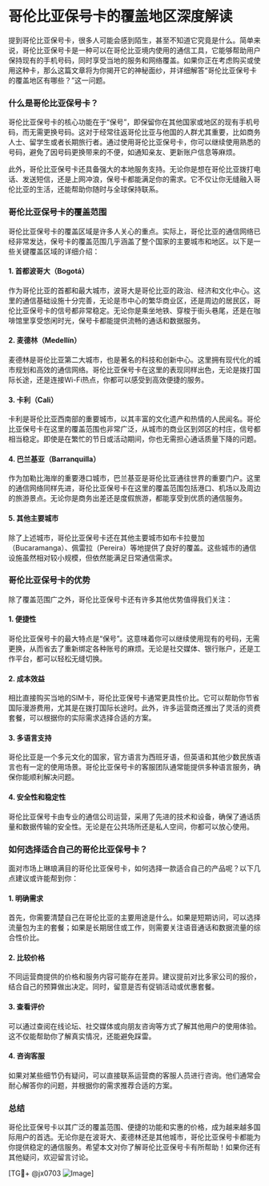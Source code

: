 # 哥伦比亚保号卡的覆盖地区深度解读

提到哥伦比亚保号卡，很多人可能会感到陌生，甚至不知道它究竟是什么。简单来说，哥伦比亚保号卡是一种可以在哥伦比亚境内使用的通信工具，它能够帮助用户保持现有的手机号码，同时享受当地的服务和网络覆盖。如果你正在考虑购买或使用这种卡，那么这篇文章将为你揭开它的神秘面纱，并详细解答“哥伦比亚保号卡的覆盖地区有哪些？”这一问题。

### 什么是哥伦比亚保号卡？

哥伦比亚保号卡的核心功能在于“保号”，即保留你在其他国家或地区的现有手机号码，而无需更换号码。这对于经常往返哥伦比亚与他国的人群尤其重要，比如商务人士、留学生或者长期旅行者。通过使用哥伦比亚保号卡，你可以继续使用熟悉的号码，避免了因号码更换带来的不便，如通知亲友、更新账户信息等麻烦。

此外，哥伦比亚保号卡还具备强大的本地服务支持。无论你是想在哥伦比亚拨打电话、发送短信，还是上网冲浪，保号卡都能满足你的需求。它不仅让你无缝融入哥伦比亚的生活，还能帮助你随时与全球保持联系。

### 哥伦比亚保号卡的覆盖范围

哥伦比亚保号卡的覆盖区域是许多人关心的重点。实际上，哥伦比亚的通信网络已经非常发达，保号卡的覆盖范围几乎涵盖了整个国家的主要城市和地区。以下是一些关键覆盖区域的详细介绍：

#### 1. **首都波哥大（Bogotá）**
作为哥伦比亚的首都和最大城市，波哥大是哥伦比亚的政治、经济和文化中心。这里的通信基础设施十分完善，无论是市中心的繁华商业区，还是周边的居民区，哥伦比亚保号卡的信号都非常稳定。无论你是乘坐地铁、穿梭于街头巷尾，还是在咖啡馆里享受悠闲时光，保号卡都能提供流畅的通话和数据服务。

#### 2. **麦德林（Medellín）**
麦德林是哥伦比亚第二大城市，也是著名的科技和创新中心。这里拥有现代化的城市规划和高效的通信网络。哥伦比亚保号卡在这里的表现同样出色，无论是拨打国际长途，还是连接Wi-Fi热点，你都可以感受到高效便捷的服务。

#### 3. **卡利（Cali）**
卡利是哥伦比亚西南部的重要城市，以其丰富的文化遗产和热情的人民闻名。哥伦比亚保号卡在这里的覆盖范围也非常广泛，从城市的商业区到郊区的村庄，信号都相当稳定。即使是在繁忙的节日或活动期间，你也无需担心通话质量下降的问题。

#### 4. **巴兰基亚（Barranquilla）**
作为加勒比海岸的重要港口城市，巴兰基亚是哥伦比亚通往世界的重要门户。这里的通信网络同样先进，哥伦比亚保号卡在这里的覆盖范围包括港口、机场以及周边的旅游景点。无论你是商务出差还是度假旅游，都能享受到优质的通信服务。

#### 5. **其他主要城市**
除了上述城市，哥伦比亚保号卡还在其他主要城市如布卡拉曼加（Bucaramanga）、佩雷拉（Pereira）等地提供了良好的覆盖。这些城市的通信设施虽然相对较小规模，但依然能满足日常通信需求。

### 哥伦比亚保号卡的优势

除了覆盖范围广之外，哥伦比亚保号卡还有许多其他优势值得我们关注：

#### 1. **便捷性**
哥伦比亚保号卡的最大特点是“保号”。这意味着你可以继续使用现有的号码，无需更换，从而省去了重新绑定各种账号的麻烦。无论是社交媒体、银行账户，还是工作平台，都可以轻松无缝切换。

#### 2. **成本效益**
相比直接购买当地的SIM卡，哥伦比亚保号卡通常更具性价比。它可以帮助你节省国际漫游费用，尤其是在拨打国际长途时。此外，许多运营商还推出了灵活的资费套餐，可以根据你的实际需求选择合适的方案。

#### 3. **多语言支持**
哥伦比亚是一个多元文化的国家，官方语言为西班牙语，但英语和其他少数民族语言也有一定的使用场景。哥伦比亚保号卡的客服团队通常能提供多种语言服务，确保你能顺利解决问题。

#### 4. **安全性和稳定性**
哥伦比亚保号卡由专业的通信公司运营，采用了先进的技术和设备，确保了通话质量和数据传输的安全性。无论是在公共场所还是私人空间，你都可以放心使用。

### 如何选择适合自己的哥伦比亚保号卡？

面对市场上琳琅满目的哥伦比亚保号卡，如何选择一款适合自己的产品呢？以下几点建议或许能帮到你：

#### 1. **明确需求**
首先，你需要清楚自己在哥伦比亚的主要用途是什么。如果是短期访问，可以选择流量包为主的套餐；如果是长期居住或工作，则需要关注语音通话和数据流量的综合性价比。

#### 2. **比较价格**
不同运营商提供的价格和服务内容可能存在差异。建议提前对比多家公司的报价，结合自己的预算做出决定。同时，留意是否有促销活动或优惠套餐。

#### 3. **查看评价**
可以通过查阅在线论坛、社交媒体或向朋友咨询等方式了解其他用户的使用体验。这不仅能帮助你了解真实情况，还能避免踩雷。

#### 4. **咨询客服**
如果对某些细节仍有疑问，可以直接联系运营商的客服人员进行咨询。他们通常会耐心解答你的问题，并根据你的需求推荐合适的方案。

### 总结

哥伦比亚保号卡以其广泛的覆盖范围、便捷的功能和实惠的价格，成为越来越多国际用户的首选。无论你是在波哥大、麦德林还是其他城市，哥伦比亚保号卡都能为你提供稳定的通信服务。希望本文对你了解哥伦比亚保号卡有所帮助！如果你还有其他疑问，欢迎留言讨论。

[TG💪+ @jx0703 ![Image](https://github.com/user-attachments/assets/dbca1d08-cadb-493c-b0ec-ad6f7a83f270)]